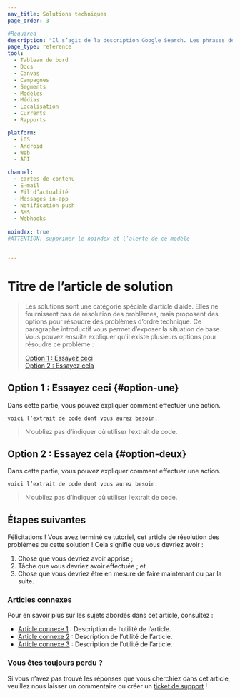 ```yaml
---
nav_title: Solutions techniques
page_order: 3

#Required
description: "Il s’agit de la description Google Search. Les phrases de plus de 160 caractères seront tronquées… soyez concis !"
page_type: reference
tool:
  - Tableau de bord
  - Docs
  - Canvas
  - Campagnes
  - Segments
  - Modèles
  - Médias
  - Localisation
  - Currents
  - Rapports

platform:
  - iOS
  - Android
  - Web
  - API

channel:
  - cartes de contenu
  - E-mail
  - Fil d’actualité
  - Messages in-app
  - Notification push
  - SMS
  - Webhooks
  
noindex: true
#ATTENTION: supprimer le noindex et l’alerte de ce modèle


---
```


# Titre de l’article de solution

> Les solutions sont une catégorie spéciale d’article d’aide. Elles ne fournissent pas de résolution des problèmes, mais proposent des options pour résoudre des problèmes d’ordre technique. Ce paragraphe introductif vous permet d’exposer la situation de base. Vous pouvez ensuite expliquer qu’il existe plusieurs options pour résoudre ce problème :
>
> [Option 1 : Essayez ceci](#option-one)
> <br>
> [Option 2 : Essayez cela](#option-two)

## Option 1 : Essayez ceci {#option-une}

Dans cette partie, vous pouvez expliquer comment effectuer une action.

```
voici l’extrait de code dont vous aurez besoin.
```
> N’oubliez pas d’indiquer où utiliser l’extrait de code.


## Option 2 : Essayez cela {#option-deux}

Dans cette partie, vous pouvez expliquer comment effectuer une action.

```
voici l’extrait de code dont vous aurez besoin.
```
> N’oubliez pas d’indiquer où utiliser l’extrait de code.


## Étapes suivantes

Félicitations ! Vous avez terminé ce tutoriel, cet article de résolution des problèmes ou cette solution ! Cela signifie que vous devriez avoir :
1. Chose que vous devriez avoir apprise ;
2. Tâche que vous devriez avoir effectuée ; et
3. Chose que vous devriez être en mesure de faire maintenant ou par la suite.

### Articles connexes

Pour en savoir plus sur les sujets abordés dans cet article, consultez :
- [Article connexe 1](#solution-1) : Description de l’utilité de l’article.
- [Article connexe 2](#solution-2) : Description de l’utilité de l’article.
- [Article connexe 3](#solution-3) : Description de l’utilité de l’article.

### Vous êtes toujours perdu ?

Si vous n’avez pas trouvé les réponses que vous cherchiez dans cet article, veuillez nous laisser un commentaire ou créer un [ticket de support][support] !

[support]: {{site.baseurl}}/braze_support/
